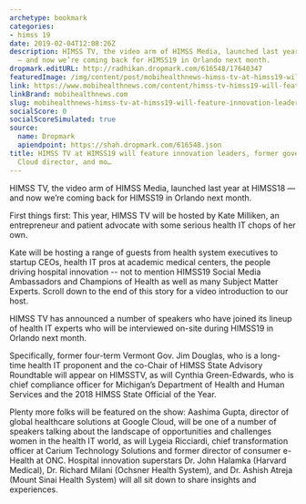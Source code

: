 ```yaml
---
archetype: bookmark
categories:
- himss 19
date: 2019-02-04T12:08:26Z
description: HIMSS TV, the video arm of HIMSS Media, launched last year at HIMSS18
  — and now we’re coming back for HIMSS19 in Orlando next month.
dropmark.editURL: http://radhikan.dropmark.com/616548/17640347
featuredImage: /img/content/post/mobihealthnews-himss-tv-at-himss19-will-feature-innovation-leaders-former-governor-google-cloud-director-and-mo.JPG
link: https://www.mobihealthnews.com/content/himss-tv-himss19-will-feature-innovation-leaders-former-us-cto-livongo-ceo-and-more
linkBrand: mobihealthnews.com
slug: mobihealthnews-himss-tv-at-himss19-will-feature-innovation-leaders-former-governor-google-cloud-director-and-mo
socialScore: 0
socialScoreSimulated: true
source:
  name: Dropmark
  apiendpoint: https://shah.dropmark.com/616548.json
title: HIMSS TV at HIMSS19 will feature innovation leaders, former governor, Google
  Cloud director, and mo…
---
```

HIMSS TV, the video arm of HIMSS Media, launched last year at HIMSS18 — and now we’re coming back for HIMSS19 in Orlando next month.

First things first: This year, HIMSS TV will be hosted by Kate Milliken, an entrepreneur and patient advocate with some serious health IT chops of her own.

Kate will be hosting a range of guests from health system executives to startup CEOs, health IT pros at academic medical centers, the people driving hospital innovation -- not to mention HIMSS19 Social Media Ambassadors and Champions of Health as well as many Subject Matter Experts. Scroll down to the end of this story for a video introduction to our host.

HIMSS TV has announced a number of speakers who have joined its lineup of health IT experts who will be interviewed on-site during HIMSS19 in Orlando next month.

Specifically, former four-term Vermont Gov. Jim Douglas, who is a long-time health IT proponent and the co-Chair of HIMSS State Advisory Roundtable will appear on HIMSSTV, as will Cynthia Green-Edwards, who is chief compliance officer for Michigan’s Department of Health and Human Services and the 2018 HIMSS State Official of the Year.

Plenty more folks will be featured on the show: Aashima Gupta, director of global healthcare solutions at Google Cloud, will be one of a number of speakers talking about the landscape of opportunities and challenges women in the health IT world, as will Lygeia Ricciardi, chief transformation officer at Carium Technology Solutions and former director of consumer e-Health at ONC. Hospital innovation superstars Dr. John Halamka (Harvard Medical), Dr. Richard Milani (Ochsner Health System), and Dr. Ashish Atreja (Mount Sinai Health System) will all sit down to share insights and experiences.

